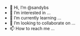 - 👋 Hi, I’m @sandybs
- 👀 I’m interested in ...
- 🌱 I’m currently learning ...
- 💞️ I’m looking to collaborate on ...
- 📫 How to reach me ...

<!---
sandybs/sandybs is a ✨ special ✨ repository because its `README.md` (this file) appears on your GitHub profile.
You can click the Preview link to take a look at your changes.
--->
